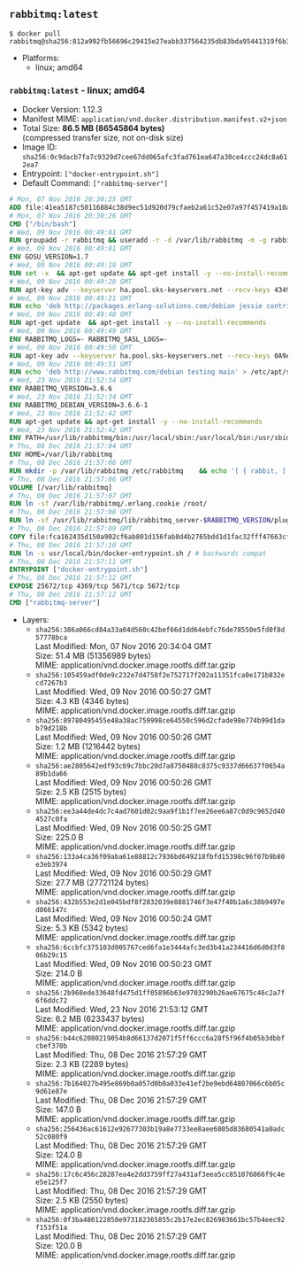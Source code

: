 ## `rabbitmq:latest`

```console
$ docker pull rabbitmq@sha256:812a992fb56696c29415e27eabb337564235db83bda95441319f6b3b79982670
```

-	Platforms:
	-	linux; amd64

### `rabbitmq:latest` - linux; amd64

-	Docker Version: 1.12.3
-	Manifest MIME: `application/vnd.docker.distribution.manifest.v2+json`
-	Total Size: **86.5 MB (86545864 bytes)**  
	(compressed transfer size, not on-disk size)
-	Image ID: `sha256:0c9dacb7fa7c9329d7cee67dd065afc3fad761ea647a30ce4ccc24dc8a612ea7`
-	Entrypoint: `["docker-entrypoint.sh"]`
-	Default Command: `["rabbitmq-server"]`

```dockerfile
# Mon, 07 Nov 2016 20:30:25 GMT
ADD file:41ea5187c50116884c38d9ec51d920d79cfaeb2a61c52e07a97f457419a10a4f in / 
# Mon, 07 Nov 2016 20:30:26 GMT
CMD ["/bin/bash"]
# Wed, 09 Nov 2016 00:49:01 GMT
RUN groupadd -r rabbitmq && useradd -r -d /var/lib/rabbitmq -m -g rabbitmq rabbitmq
# Wed, 09 Nov 2016 00:49:01 GMT
ENV GOSU_VERSION=1.7
# Wed, 09 Nov 2016 00:49:19 GMT
RUN set -x 	&& apt-get update && apt-get install -y --no-install-recommends ca-certificates wget && rm -rf /var/lib/apt/lists/* 	&& wget -O /usr/local/bin/gosu "https://github.com/tianon/gosu/releases/download/$GOSU_VERSION/gosu-$(dpkg --print-architecture)" 	&& wget -O /usr/local/bin/gosu.asc "https://github.com/tianon/gosu/releases/download/$GOSU_VERSION/gosu-$(dpkg --print-architecture).asc" 	&& export GNUPGHOME="$(mktemp -d)" 	&& gpg --keyserver ha.pool.sks-keyservers.net --recv-keys B42F6819007F00F88E364FD4036A9C25BF357DD4 	&& gpg --batch --verify /usr/local/bin/gosu.asc /usr/local/bin/gosu 	&& rm -r "$GNUPGHOME" /usr/local/bin/gosu.asc 	&& chmod +x /usr/local/bin/gosu 	&& gosu nobody true 	&& apt-get purge -y --auto-remove ca-certificates wget
# Wed, 09 Nov 2016 00:49:20 GMT
RUN apt-key adv --keyserver ha.pool.sks-keyservers.net --recv-keys 434975BD900CCBE4F7EE1B1ED208507CA14F4FCA
# Wed, 09 Nov 2016 00:49:21 GMT
RUN echo 'deb http://packages.erlang-solutions.com/debian jessie contrib' > /etc/apt/sources.list.d/erlang.list
# Wed, 09 Nov 2016 00:49:48 GMT
RUN apt-get update 	&& apt-get install -y --no-install-recommends 		erlang-asn1 		erlang-base-hipe 		erlang-crypto 		erlang-eldap 		erlang-inets 		erlang-mnesia 		erlang-nox 		erlang-os-mon 		erlang-public-key 		erlang-ssl 		erlang-xmerl 	&& rm -rf /var/lib/apt/lists/*
# Wed, 09 Nov 2016 00:49:49 GMT
ENV RABBITMQ_LOGS=- RABBITMQ_SASL_LOGS=-
# Wed, 09 Nov 2016 00:49:50 GMT
RUN apt-key adv --keyserver ha.pool.sks-keyservers.net --recv-keys 0A9AF2115F4687BD29803A206B73A36E6026DFCA
# Wed, 09 Nov 2016 00:49:51 GMT
RUN echo 'deb http://www.rabbitmq.com/debian testing main' > /etc/apt/sources.list.d/rabbitmq.list
# Wed, 23 Nov 2016 21:52:34 GMT
ENV RABBITMQ_VERSION=3.6.6
# Wed, 23 Nov 2016 21:52:34 GMT
ENV RABBITMQ_DEBIAN_VERSION=3.6.6-1
# Wed, 23 Nov 2016 21:52:42 GMT
RUN apt-get update && apt-get install -y --no-install-recommends 		rabbitmq-server=$RABBITMQ_DEBIAN_VERSION 	&& rm -rf /var/lib/apt/lists/*
# Wed, 23 Nov 2016 21:52:42 GMT
ENV PATH=/usr/lib/rabbitmq/bin:/usr/local/sbin:/usr/local/bin:/usr/sbin:/usr/bin:/sbin:/bin
# Thu, 08 Dec 2016 21:57:04 GMT
ENV HOME=/var/lib/rabbitmq
# Thu, 08 Dec 2016 21:57:06 GMT
RUN mkdir -p /var/lib/rabbitmq /etc/rabbitmq 	&& echo '[ { rabbit, [ { loopback_users, [ ] } ] } ].' > /etc/rabbitmq/rabbitmq.config 	&& chown -R rabbitmq:rabbitmq /var/lib/rabbitmq /etc/rabbitmq 	&& chmod -R 777 /var/lib/rabbitmq /etc/rabbitmq
# Thu, 08 Dec 2016 21:57:06 GMT
VOLUME [/var/lib/rabbitmq]
# Thu, 08 Dec 2016 21:57:07 GMT
RUN ln -sf /var/lib/rabbitmq/.erlang.cookie /root/
# Thu, 08 Dec 2016 21:57:08 GMT
RUN ln -sf /usr/lib/rabbitmq/lib/rabbitmq_server-$RABBITMQ_VERSION/plugins /plugins
# Thu, 08 Dec 2016 21:57:09 GMT
COPY file:fca162435d150a902cf6ab801d156fab8d4b2765bdd1d1fac32fff47663cff1e in /usr/local/bin/ 
# Thu, 08 Dec 2016 21:57:10 GMT
RUN ln -s usr/local/bin/docker-entrypoint.sh / # backwards compat
# Thu, 08 Dec 2016 21:57:11 GMT
ENTRYPOINT ["docker-entrypoint.sh"]
# Thu, 08 Dec 2016 21:57:12 GMT
EXPOSE 25672/tcp 4369/tcp 5671/tcp 5672/tcp
# Thu, 08 Dec 2016 21:57:12 GMT
CMD ["rabbitmq-server"]
```

-	Layers:
	-	`sha256:386a066cd84a33a04d560c42bef66d1dd64ebfc76de78550e5fd0f8d57778bca`  
		Last Modified: Mon, 07 Nov 2016 20:34:04 GMT  
		Size: 51.4 MB (51356989 bytes)  
		MIME: application/vnd.docker.image.rootfs.diff.tar.gzip
	-	`sha256:105459adf0de9c232e7d4758f2e752717f202a11351fca0e171b832ecd7267b3`  
		Last Modified: Wed, 09 Nov 2016 00:50:27 GMT  
		Size: 4.3 KB (4346 bytes)  
		MIME: application/vnd.docker.image.rootfs.diff.tar.gzip
	-	`sha256:89780495455e48a38ac759998ce64550c596d2cfade98e774b99d1dab79d218b`  
		Last Modified: Wed, 09 Nov 2016 00:50:26 GMT  
		Size: 1.2 MB (1216442 bytes)  
		MIME: application/vnd.docker.image.rootfs.diff.tar.gzip
	-	`sha256:ae2805642edf93c69c7bbc20d7a8750488c8375c9337d66637f0654a89b1da66`  
		Last Modified: Wed, 09 Nov 2016 00:50:26 GMT  
		Size: 2.5 KB (2515 bytes)  
		MIME: application/vnd.docker.image.rootfs.diff.tar.gzip
	-	`sha256:ee3a44de4dc7c4ad7601d02c9aa9f1b1f7ee26ee6a87c0d9c9652d404527c0fa`  
		Last Modified: Wed, 09 Nov 2016 00:50:25 GMT  
		Size: 225.0 B  
		MIME: application/vnd.docker.image.rootfs.diff.tar.gzip
	-	`sha256:133a4ca36f09aba61e88812c7936bd649218fbfd15398c96f07b9b80e3eb3974`  
		Last Modified: Wed, 09 Nov 2016 00:50:29 GMT  
		Size: 27.7 MB (27721124 bytes)  
		MIME: application/vnd.docker.image.rootfs.diff.tar.gzip
	-	`sha256:432b553e2d1e045bdf8f2832039e8881746f3e47f40b1a6c38b9497ed866147c`  
		Last Modified: Wed, 09 Nov 2016 00:50:24 GMT  
		Size: 5.3 KB (5342 bytes)  
		MIME: application/vnd.docker.image.rootfs.diff.tar.gzip
	-	`sha256:6ccbfc375103d005767ced6fa1e3444afc3ed3b41a234416d6d0d3f806b29c15`  
		Last Modified: Wed, 09 Nov 2016 00:50:23 GMT  
		Size: 214.0 B  
		MIME: application/vnd.docker.image.rootfs.diff.tar.gzip
	-	`sha256:2b968ede33648fd475d1ff05896b63e9703290b26ae67675c46c2a7f6f6ddc72`  
		Last Modified: Wed, 23 Nov 2016 21:53:12 GMT  
		Size: 6.2 MB (6233437 bytes)  
		MIME: application/vnd.docker.image.rootfs.diff.tar.gzip
	-	`sha256:b44c62080219054b8d66137d2071f5ff6ccc6a28f5f96f4b05b3dbbfcbef370b`  
		Last Modified: Thu, 08 Dec 2016 21:57:29 GMT  
		Size: 2.3 KB (2289 bytes)  
		MIME: application/vnd.docker.image.rootfs.diff.tar.gzip
	-	`sha256:7b164027b495e869b0a057d0b0a033e41ef2be9ebd64807066c6b05c9d61e87e`  
		Last Modified: Thu, 08 Dec 2016 21:57:29 GMT  
		Size: 147.0 B  
		MIME: application/vnd.docker.image.rootfs.diff.tar.gzip
	-	`sha256:256436ac61612e92677303b19a8e7733ee8aee6805d83680541a0adc52c080f9`  
		Last Modified: Thu, 08 Dec 2016 21:57:29 GMT  
		Size: 124.0 B  
		MIME: application/vnd.docker.image.rootfs.diff.tar.gzip
	-	`sha256:17c6c456c28287ea4e2dd3759ff27a431af3eea5cc851076066f9c4ee5e125f7`  
		Last Modified: Thu, 08 Dec 2016 21:57:29 GMT  
		Size: 2.5 KB (2550 bytes)  
		MIME: application/vnd.docker.image.rootfs.diff.tar.gzip
	-	`sha256:0f3ba480122850e973182365855c2b17e2ec826983661bc57b4eec92f153f51a`  
		Last Modified: Thu, 08 Dec 2016 21:57:29 GMT  
		Size: 120.0 B  
		MIME: application/vnd.docker.image.rootfs.diff.tar.gzip
